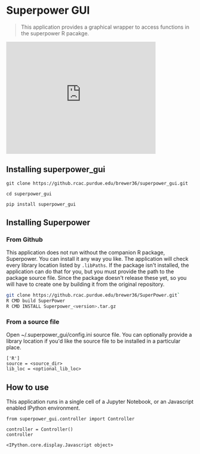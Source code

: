 # Superpower GUI
> This application provides a graphical wrapper to access functions in the superpower R pacakge.




<iframe
    width="400"
    height="300"
    src="https://www.youtube.com/embed/5cNr5Dvzvrs"
    frameborder="0"
    allowfullscreen
></iframe>



## Installing superpower_gui

`git clone https://github.rcac.purdue.edu/brewer36/superpower_gui.git`

`cd superpower_gui`

`pip install superpower_gui`

## Installing Superpower

### From Github

This application does not run without the companion R package, Superpower. You can install it any way you like. The application will check every library location listed by `.libPaths`. If the package isn't installed, the application can do that for you, but you must provide the path to the package source file. Since the package doesn't release these yet, so you will have to create one by building it from the original repository.

```bash
git clone https://github.rcac.purdue.edu/brewer36/SuperPower.git`
R CMD build SuperPower
R CMD INSTALL Superpower_<version>.tar.gz
```

### From a source file

Open ~/.superpower_gui/config.ini source file. You can optionally provide a library location if you'd like the source file to be installed in a particular place.

```
['R']
source = <source_dir>
lib_loc = <optional_lib_loc>
```

## How to use

This application runs in a single cell of a Jupyter Notebook, or an Javascript enabled IPython environment.

```
from superpower_gui.controller import Controller

controller = Controller()
controller
```


    <IPython.core.display.Javascript object>



<style>

.selmono { 
    font-family: "Lucida Console", Monaco, monospace !important;
}

</style>



<style>
.paintButton {
    font-size: 9px;
}

.chiSqGridBox * {
    text-align: center;
}

.greenBorder {
    border-color: green;
    border-width: 3px;
}

.redBorder {
    border-color: red;
    border-width: 3px;
}

.noBorder {
    border-color: none;
    border-width: 0

</style>



<style>
/* Tabulator v4.9.3 (c) Oliver Folkerd */
.tabulator{position:relative;border:1px solid #999;background-color:#888;font-size:14px;text-align:left;overflow:hidden;transform:translatez(0)}.tabulator[tabulator-layout=fitDataFill] .tabulator-tableHolder .tabulator-table{min-width:100%}.tabulator[tabulator-layout=fitDataTable]{display:inline-block}.tabulator.tabulator-block-select{-webkit-user-select:none;-ms-user-select:none;user-select:none}.tabulator .tabulator-header{position:relative;box-sizing:border-box;width:100%;border-bottom:1px solid #999;background-color:#e6e6e6;color:#555;font-weight:700;white-space:nowrap;overflow:hidden;-moz-user-select:none;-khtml-user-select:none;-webkit-user-select:none;-o-user-select:none}.tabulator .tabulator-header.tabulator-header-hidden{display:none}.tabulator .tabulator-header .tabulator-col{display:inline-block;position:relative;box-sizing:border-box;border-right:1px solid #aaa;background:#e6e6e6;text-align:left;vertical-align:bottom;overflow:hidden}.tabulator .tabulator-header .tabulator-col.tabulator-moving{position:absolute;border:1px solid #999;background:#cdcdcd;pointer-events:none}.tabulator .tabulator-header .tabulator-col .tabulator-col-content{box-sizing:border-box;position:relative;padding:4px}.tabulator .tabulator-header .tabulator-col .tabulator-col-content .tabulator-header-menu-button{padding:0 8px}.tabulator .tabulator-header .tabulator-col .tabulator-col-content .tabulator-header-menu-button:hover{cursor:pointer;opacity:.6}.tabulator .tabulator-header .tabulator-col .tabulator-col-content .tabulator-col-title-holder{position:relative}.tabulator .tabulator-header .tabulator-col .tabulator-col-content .tabulator-col-title{box-sizing:border-box;width:100%;white-space:nowrap;overflow:hidden;text-overflow:ellipsis;vertical-align:bottom}.tabulator .tabulator-header .tabulator-col .tabulator-col-content .tabulator-col-title .tabulator-title-editor{box-sizing:border-box;width:100%;border:1px solid #999;padding:1px;background:#fff}.tabulator .tabulator-header .tabulator-col .tabulator-col-content .tabulator-col-title .tabulator-header-menu-button+.tabulator-title-editor{width:calc(100% - 22px)}.tabulator .tabulator-header .tabulator-col .tabulator-col-content .tabulator-col-sorter{display:-ms-flexbox;display:flex;-ms-flex-align:center;align-items:center;position:absolute;top:0;bottom:0;right:4px}.tabulator .tabulator-header .tabulator-col .tabulator-col-content .tabulator-col-sorter .tabulator-arrow{width:0;height:0;border-left:6px solid transparent;border-right:6px solid transparent;border-bottom:6px solid #bbb}.tabulator .tabulator-header .tabulator-col.tabulator-col-group .tabulator-col-group-cols{position:relative;display:-ms-flexbox;display:flex;border-top:1px solid #aaa;overflow:hidden;margin-right:-1px}.tabulator .tabulator-header .tabulator-col:first-child .tabulator-col-resize-handle.prev{display:none}.tabulator .tabulator-header .tabulator-col .tabulator-header-filter{position:relative;box-sizing:border-box;margin-top:2px;width:100%;text-align:center}.tabulator .tabulator-header .tabulator-col .tabulator-header-filter textarea{height:auto!important}.tabulator .tabulator-header .tabulator-col .tabulator-header-filter svg{margin-top:3px}.tabulator .tabulator-header .tabulator-col .tabulator-header-filter input::-ms-clear{width:0;height:0}.tabulator .tabulator-header .tabulator-col.tabulator-sortable .tabulator-col-title{padding-right:25px}.tabulator .tabulator-header .tabulator-col.tabulator-sortable:hover{cursor:pointer;background-color:#cdcdcd}.tabulator .tabulator-header .tabulator-col.tabulator-sortable[aria-sort=none] .tabulator-col-content .tabulator-col-sorter{color:#bbb}.tabulator .tabulator-header .tabulator-col.tabulator-sortable[aria-sort=none] .tabulator-col-content .tabulator-col-sorter .tabulator-arrow{border-top:none;border-bottom:6px solid #bbb}.tabulator .tabulator-header .tabulator-col.tabulator-sortable[aria-sort=asc] .tabulator-col-content .tabulator-col-sorter{color:#666}.tabulator .tabulator-header .tabulator-col.tabulator-sortable[aria-sort=asc] .tabulator-col-content .tabulator-col-sorter .tabulator-arrow{border-top:none;border-bottom:6px solid #666}.tabulator .tabulator-header .tabulator-col.tabulator-sortable[aria-sort=desc] .tabulator-col-content .tabulator-col-sorter{color:#666}.tabulator .tabulator-header .tabulator-col.tabulator-sortable[aria-sort=desc] .tabulator-col-content .tabulator-col-sorter .tabulator-arrow{border-bottom:none;border-top:6px solid #666;color:#666}.tabulator .tabulator-header .tabulator-col.tabulator-col-vertical .tabulator-col-content .tabulator-col-title{-ms-writing-mode:tb-rl;writing-mode:vertical-rl;text-orientation:mixed;display:-ms-flexbox;display:flex;-ms-flex-align:center;align-items:center;-ms-flex-pack:center;justify-content:center}.tabulator .tabulator-header .tabulator-col.tabulator-col-vertical.tabulator-col-vertical-flip .tabulator-col-title{transform:rotate(180deg)}.tabulator .tabulator-header .tabulator-col.tabulator-col-vertical.tabulator-sortable .tabulator-col-title{padding-right:0;padding-top:20px}.tabulator .tabulator-header .tabulator-col.tabulator-col-vertical.tabulator-sortable.tabulator-col-vertical-flip .tabulator-col-title{padding-right:0;padding-bottom:20px}.tabulator .tabulator-header .tabulator-col.tabulator-col-vertical.tabulator-sortable .tabulator-col-sorter{-ms-flex-pack:center;justify-content:center;left:0;right:0;top:4px;bottom:auto}.tabulator .tabulator-header .tabulator-frozen{display:inline-block;position:absolute;z-index:10}.tabulator .tabulator-header .tabulator-frozen.tabulator-frozen-left{border-right:2px solid #aaa}.tabulator .tabulator-header .tabulator-frozen.tabulator-frozen-right{border-left:2px solid #aaa}.tabulator .tabulator-header .tabulator-calcs-holder{box-sizing:border-box;min-width:600%;background:#f3f3f3!important;border-top:1px solid #aaa;border-bottom:1px solid #aaa;overflow:hidden}.tabulator .tabulator-header .tabulator-calcs-holder .tabulator-row{background:#f3f3f3!important}.tabulator .tabulator-header .tabulator-calcs-holder .tabulator-row .tabulator-col-resize-handle{display:none}.tabulator .tabulator-header .tabulator-frozen-rows-holder{min-width:600%}.tabulator .tabulator-header .tabulator-frozen-rows-holder:empty{display:none}.tabulator .tabulator-tableHolder{position:relative;width:100%;white-space:nowrap;overflow:auto;-webkit-overflow-scrolling:touch}.tabulator .tabulator-tableHolder:focus{outline:none}.tabulator .tabulator-tableHolder .tabulator-placeholder{box-sizing:border-box;display:-ms-flexbox;display:flex;-ms-flex-align:center;align-items:center;width:100%}.tabulator .tabulator-tableHolder .tabulator-placeholder[tabulator-render-mode=virtual]{min-height:100%;min-width:100%}.tabulator .tabulator-tableHolder .tabulator-placeholder span{display:inline-block;margin:0 auto;padding:10px;color:#ccc;font-weight:700;font-size:20px}.tabulator .tabulator-tableHolder .tabulator-table{position:relative;display:inline-block;background-color:#fff;white-space:nowrap;overflow:visible;color:#333}.tabulator .tabulator-tableHolder .tabulator-table .tabulator-row.tabulator-calcs{font-weight:700;background:#e2e2e2!important}.tabulator .tabulator-tableHolder .tabulator-table .tabulator-row.tabulator-calcs.tabulator-calcs-top{border-bottom:2px solid #aaa}.tabulator .tabulator-tableHolder .tabulator-table .tabulator-row.tabulator-calcs.tabulator-calcs-bottom{border-top:2px solid #aaa}.tabulator .tabulator-footer{padding:5px 10px;border-top:1px solid #999;background-color:#e6e6e6;text-align:right;color:#555;font-weight:700;white-space:nowrap;-ms-user-select:none;user-select:none;-moz-user-select:none;-khtml-user-select:none;-webkit-user-select:none;-o-user-select:none}.tabulator .tabulator-footer .tabulator-calcs-holder{box-sizing:border-box;width:calc(100% + 20px);margin:-5px -10px 5px;text-align:left;background:#f3f3f3!important;border-bottom:1px solid #aaa;border-top:1px solid #aaa;overflow:hidden}.tabulator .tabulator-footer .tabulator-calcs-holder .tabulator-row{background:#f3f3f3!important}.tabulator .tabulator-footer .tabulator-calcs-holder .tabulator-row .tabulator-col-resize-handle{display:none}.tabulator .tabulator-footer .tabulator-calcs-holder:only-child{margin-bottom:-5px;border-bottom:none}.tabulator .tabulator-footer .tabulator-paginator{color:#555;font-family:inherit;font-weight:inherit;font-size:inherit}.tabulator .tabulator-footer .tabulator-page-size{display:inline-block;margin:0 5px;padding:2px 5px;border:1px solid #aaa;border-radius:3px}.tabulator .tabulator-footer .tabulator-pages{margin:0 7px}.tabulator .tabulator-footer .tabulator-page{display:inline-block;margin:0 2px;padding:2px 5px;border:1px solid #aaa;border-radius:3px;background:hsla(0,0%,100%,.2)}.tabulator .tabulator-footer .tabulator-page.active{color:#d00}.tabulator .tabulator-footer .tabulator-page:disabled{opacity:.5}.tabulator .tabulator-footer .tabulator-page:not(.disabled):hover{cursor:pointer;background:rgba(0,0,0,.2);color:#fff}.tabulator .tabulator-col-resize-handle{position:absolute;right:0;top:0;bottom:0;width:5px}.tabulator .tabulator-col-resize-handle.prev{left:0;right:auto}.tabulator .tabulator-col-resize-handle:hover{cursor:ew-resize}.tabulator .tabulator-loader{position:absolute;display:-ms-flexbox;display:flex;-ms-flex-align:center;align-items:center;top:0;left:0;z-index:100;height:100%;width:100%;background:rgba(0,0,0,.4);text-align:center}.tabulator .tabulator-loader .tabulator-loader-msg{display:inline-block;margin:0 auto;padding:10px 20px;border-radius:10px;background:#fff;font-weight:700;font-size:16px}.tabulator .tabulator-loader .tabulator-loader-msg.tabulator-loading{border:4px solid #333;color:#000}.tabulator .tabulator-loader .tabulator-loader-msg.tabulator-error{border:4px solid #d00;color:#590000}.tabulator-row{position:relative;box-sizing:border-box;min-height:22px;background-color:#fff}.tabulator-row.tabulator-row-even{background-color:#efefef}.tabulator-row.tabulator-selectable:hover{background-color:#bbb;cursor:pointer}.tabulator-row.tabulator-selected{background-color:#9abcea}.tabulator-row.tabulator-selected:hover{background-color:#769bcc;cursor:pointer}.tabulator-row.tabulator-row-moving{border:1px solid #000;background:#fff}.tabulator-row.tabulator-moving{position:absolute;border-top:1px solid #aaa;border-bottom:1px solid #aaa;pointer-events:none;z-index:15}.tabulator-row .tabulator-row-resize-handle{position:absolute;right:0;bottom:0;left:0;height:5px}.tabulator-row .tabulator-row-resize-handle.prev{top:0;bottom:auto}.tabulator-row .tabulator-row-resize-handle:hover{cursor:ns-resize}.tabulator-row .tabulator-frozen{display:inline-block;position:absolute;background-color:inherit;z-index:10}.tabulator-row .tabulator-frozen.tabulator-frozen-left{border-right:2px solid #aaa}.tabulator-row .tabulator-frozen.tabulator-frozen-right{border-left:2px solid #aaa}.tabulator-row .tabulator-responsive-collapse{box-sizing:border-box;padding:5px;border-top:1px solid #aaa;border-bottom:1px solid #aaa}.tabulator-row .tabulator-responsive-collapse:empty{display:none}.tabulator-row .tabulator-responsive-collapse table{font-size:14px}.tabulator-row .tabulator-responsive-collapse table tr td{position:relative}.tabulator-row .tabulator-responsive-collapse table tr td:first-of-type{padding-right:10px}.tabulator-row .tabulator-cell{display:inline-block;position:relative;box-sizing:border-box;padding:4px;border-right:1px solid #aaa;vertical-align:middle;white-space:nowrap;overflow:hidden;text-overflow:ellipsis}.tabulator-row .tabulator-cell.tabulator-editing{border:1px solid #1d68cd;outline:none;padding:0}.tabulator-row .tabulator-cell.tabulator-editing input,.tabulator-row .tabulator-cell.tabulator-editing select{border:1px;background:transparent}.tabulator-row .tabulator-cell.tabulator-validation-fail{border:1px solid #d00}.tabulator-row .tabulator-cell.tabulator-validation-fail input,.tabulator-row .tabulator-cell.tabulator-validation-fail select{border:1px;background:transparent;color:#d00}.tabulator-row .tabulator-cell:first-child .tabulator-col-resize-handle.prev{display:none}.tabulator-row .tabulator-cell.tabulator-row-handle{display:-ms-inline-flexbox;display:inline-flex;-ms-flex-align:center;align-items:center;-ms-flex-pack:center;justify-content:center;-moz-user-select:none;-khtml-user-select:none;-webkit-user-select:none;-o-user-select:none}.tabulator-row .tabulator-cell.tabulator-row-handle .tabulator-row-handle-box{width:80%}.tabulator-row .tabulator-cell.tabulator-row-handle .tabulator-row-handle-box .tabulator-row-handle-bar{width:100%;height:3px;margin-top:2px;background:#666}.tabulator-row .tabulator-cell .tabulator-data-tree-branch{display:inline-block;vertical-align:middle;height:9px;width:7px;margin-top:-9px;margin-right:5px;border-bottom-left-radius:1px;border-left:2px solid #aaa;border-bottom:2px solid #aaa}.tabulator-row .tabulator-cell .tabulator-data-tree-control{display:-ms-inline-flexbox;display:inline-flex;-ms-flex-pack:center;justify-content:center;-ms-flex-align:center;align-items:center;vertical-align:middle;height:11px;width:11px;margin-right:5px;border:1px solid #333;border-radius:2px;background:rgba(0,0,0,.1);overflow:hidden}.tabulator-row .tabulator-cell .tabulator-data-tree-control:hover{cursor:pointer;background:rgba(0,0,0,.2)}.tabulator-row .tabulator-cell .tabulator-data-tree-control .tabulator-data-tree-control-collapse{display:inline-block;position:relative;height:7px;width:1px;background:transparent}.tabulator-row .tabulator-cell .tabulator-data-tree-control .tabulator-data-tree-control-collapse:after{position:absolute;content:"";left:-3px;top:3px;height:1px;width:7px;background:#333}.tabulator-row .tabulator-cell .tabulator-data-tree-control .tabulator-data-tree-control-expand{display:inline-block;position:relative;height:7px;width:1px;background:#333}.tabulator-row .tabulator-cell .tabulator-data-tree-control .tabulator-data-tree-control-expand:after{position:absolute;content:"";left:-3px;top:3px;height:1px;width:7px;background:#333}.tabulator-row .tabulator-cell .tabulator-responsive-collapse-toggle{display:-ms-inline-flexbox;display:inline-flex;-ms-flex-align:center;align-items:center;-ms-flex-pack:center;justify-content:center;-moz-user-select:none;-khtml-user-select:none;-webkit-user-select:none;-o-user-select:none;height:15px;width:15px;border-radius:20px;background:#666;color:#fff;font-weight:700;font-size:1.1em}.tabulator-row .tabulator-cell .tabulator-responsive-collapse-toggle:hover{opacity:.7}.tabulator-row .tabulator-cell .tabulator-responsive-collapse-toggle.open .tabulator-responsive-collapse-toggle-close{display:initial}.tabulator-row .tabulator-cell .tabulator-responsive-collapse-toggle.open .tabulator-responsive-collapse-toggle-open,.tabulator-row .tabulator-cell .tabulator-responsive-collapse-toggle .tabulator-responsive-collapse-toggle-close{display:none}.tabulator-row .tabulator-cell .tabulator-traffic-light{display:inline-block;height:14px;width:14px;border-radius:14px}.tabulator-row.tabulator-group{box-sizing:border-box;border-bottom:1px solid #999;border-right:1px solid #aaa;border-top:1px solid #999;padding:5px;padding-left:10px;background:#ccc;font-weight:700;min-width:100%}.tabulator-row.tabulator-group:hover{cursor:pointer;background-color:rgba(0,0,0,.1)}.tabulator-row.tabulator-group.tabulator-group-visible .tabulator-arrow{margin-right:10px;border-left:6px solid transparent;border-right:6px solid transparent;border-top:6px solid #666;border-bottom:0}.tabulator-row.tabulator-group.tabulator-group-level-1{padding-left:30px}.tabulator-row.tabulator-group.tabulator-group-level-2{padding-left:50px}.tabulator-row.tabulator-group.tabulator-group-level-3{padding-left:70px}.tabulator-row.tabulator-group.tabulator-group-level-4{padding-left:90px}.tabulator-row.tabulator-group.tabulator-group-level-5{padding-left:110px}.tabulator-row.tabulator-group .tabulator-group-toggle{display:inline-block}.tabulator-row.tabulator-group .tabulator-arrow{display:inline-block;width:0;height:0;margin-right:16px;border-top:6px solid transparent;border-bottom:6px solid transparent;border-right:0;border-left:6px solid #666;vertical-align:middle}.tabulator-row.tabulator-group span{margin-left:10px;color:#d00}.tabulator-menu{position:absolute;display:inline-block;box-sizing:border-box;background:#fff;border:1px solid #aaa;box-shadow:0 0 5px 0 rgba(0,0,0,.2);font-size:14px;overflow-y:auto;-webkit-overflow-scrolling:touch;z-index:10000}.tabulator-menu .tabulator-menu-item{position:relative;box-sizing:border-box;padding:5px 10px;-webkit-user-select:none;-ms-user-select:none;user-select:none}.tabulator-menu .tabulator-menu-item.tabulator-menu-item-disabled{opacity:.5}.tabulator-menu .tabulator-menu-item:not(.tabulator-menu-item-disabled):hover{cursor:pointer;background:#efefef}.tabulator-menu .tabulator-menu-item.tabulator-menu-item-submenu{padding-right:25px}.tabulator-menu .tabulator-menu-item.tabulator-menu-item-submenu:after{display:inline-block;position:absolute;top:calc(5px + .4em);right:10px;height:7px;width:7px;content:"";border-width:1px 1px 0 0;border-style:solid;border-color:#aaa;vertical-align:top;transform:rotate(45deg)}.tabulator-menu .tabulator-menu-separator{border-top:1px solid #aaa}.tabulator-edit-select-list{position:absolute;display:inline-block;box-sizing:border-box;max-height:200px;background:#fff;border:1px solid #aaa;font-size:14px;overflow-y:auto;-webkit-overflow-scrolling:touch;z-index:10000}.tabulator-edit-select-list .tabulator-edit-select-list-item{padding:4px;color:#333}.tabulator-edit-select-list .tabulator-edit-select-list-item.active{color:#fff;background:#1d68cd}.tabulator-edit-select-list .tabulator-edit-select-list-item.active.focused{outline:1px solid hsla(0,0%,100%,.5)}.tabulator-edit-select-list .tabulator-edit-select-list-item.focused{outline:1px solid #1d68cd}.tabulator-edit-select-list .tabulator-edit-select-list-item:hover{cursor:pointer;color:#fff;background:#1d68cd}.tabulator-edit-select-list .tabulator-edit-select-list-notice{padding:4px;color:#333;text-align:center}.tabulator-edit-select-list .tabulator-edit-select-list-group{border-bottom:1px solid #aaa;padding:4px;padding-top:6px;color:#333;font-weight:700}.tabulator.tabulator-ltr{direction:ltr}.tabulator.tabulator-rtl{text-align:initial;direction:rtl}.tabulator.tabulator-rtl .tabulator-header .tabulator-col{text-align:initial;border-left:1px solid #aaa;border-right:initial}.tabulator.tabulator-rtl .tabulator-header .tabulator-col.tabulator-col-group .tabulator-col-group-cols{margin-right:0;margin-left:-1px}.tabulator.tabulator-rtl .tabulator-header .tabulator-col.tabulator-sortable .tabulator-col-title{padding-right:0;padding-left:25px}.tabulator.tabulator-rtl .tabulator-header .tabulator-col .tabulator-col-content .tabulator-arrow{left:8px;right:auto}.tabulator.tabulator-rtl .tabulator-row .tabulator-cell{border-right:initial;border-left:1px solid #aaa}.tabulator.tabulator-rtl .tabulator-row .tabulator-cell .tabulator-data-tree-branch{margin-right:0;margin-left:5px;border-bottom-left-radius:0;border-bottom-right-radius:1px;border-left:initial;border-right:2px solid #aaa}.tabulator.tabulator-rtl .tabulator-row .tabulator-cell .tabulator-data-tree-control{margin-right:0;margin-left:5px}.tabulator.tabulator-rtl .tabulator-col-resize-handle{position:absolute;left:0;right:auto}.tabulator.tabulator-rtl .tabulator-col-resize-handle.prev{right:0;left:auto}.tabulator-print-fullscreen{position:absolute;top:0;bottom:0;left:0;right:0;z-index:10000}body.tabulator-print-fullscreen-hide>:not(.tabulator-print-fullscreen){display:none!important}.tabulator-print-table{border-collapse:collapse}.tabulator-print-table .tabulator-data-tree-branch{display:inline-block;vertical-align:middle;height:9px;width:7px;margin-top:-9px;margin-right:5px;border-bottom-left-radius:1px;border-left:2px solid #aaa;border-bottom:2px solid #aaa}.tabulator-print-table .tabulator-print-table-group{box-sizing:border-box;border-bottom:1px solid #999;border-right:1px solid #aaa;border-top:1px solid #999;padding:5px;padding-left:10px;background:#ccc;font-weight:700;min-width:100%}.tabulator-print-table .tabulator-print-table-group:hover{cursor:pointer;background-color:rgba(0,0,0,.1)}.tabulator-print-table .tabulator-print-table-group.tabulator-group-visible .tabulator-arrow{margin-right:10px;border-left:6px solid transparent;border-right:6px solid transparent;border-top:6px solid #666;border-bottom:0}.tabulator-print-table .tabulator-print-table-group.tabulator-group-level-1 td{padding-left:30px!important}.tabulator-print-table .tabulator-print-table-group.tabulator-group-level-2 td{padding-left:50px!important}.tabulator-print-table .tabulator-print-table-group.tabulator-group-level-3 td{padding-left:70px!important}.tabulator-print-table .tabulator-print-table-group.tabulator-group-level-4 td{padding-left:90px!important}.tabulator-print-table .tabulator-print-table-group.tabulator-group-level-5 td{padding-left:110px!important}.tabulator-print-table .tabulator-print-table-group .tabulator-group-toggle{display:inline-block}.tabulator-print-table .tabulator-print-table-group .tabulator-arrow{display:inline-block;width:0;height:0;margin-right:16px;border-top:6px solid transparent;border-bottom:6px solid transparent;border-right:0;border-left:6px solid #666;vertical-align:middle}.tabulator-print-table .tabulator-print-table-group span{margin-left:10px;color:#d00}.tabulator-print-table .tabulator-data-tree-control{display:-ms-inline-flexbox;display:inline-flex;-ms-flex-pack:center;justify-content:center;-ms-flex-align:center;align-items:center;vertical-align:middle;height:11px;width:11px;margin-right:5px;border:1px solid #333;border-radius:2px;background:rgba(0,0,0,.1);overflow:hidden}.tabulator-print-table .tabulator-data-tree-control:hover{cursor:pointer;background:rgba(0,0,0,.2)}.tabulator-print-table .tabulator-data-tree-control .tabulator-data-tree-control-collapse{display:inline-block;position:relative;height:7px;width:1px;background:transparent}.tabulator-print-table .tabulator-data-tree-control .tabulator-data-tree-control-collapse:after{position:absolute;content:"";left:-3px;top:3px;height:1px;width:7px;background:#333}.tabulator-print-table .tabulator-data-tree-control .tabulator-data-tree-control-expand{display:inline-block;position:relative;height:7px;width:1px;background:#333}.tabulator-print-table .tabulator-data-tree-control .tabulator-data-tree-control-expand:after{position:absolute;content:"";left:-3px;top:3px;height:1px;width:7px;background:#333}
/*# sourceMappingURL=tabulator.min.css.map */

</style>

